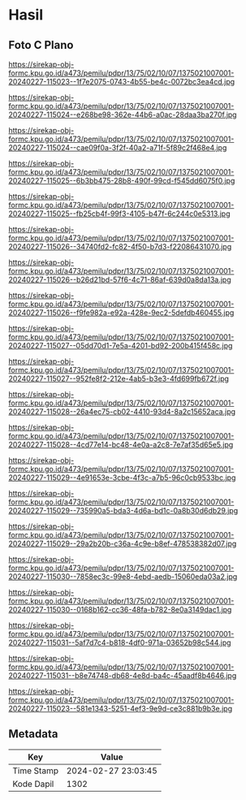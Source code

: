 # Hasil

## Foto C Plano

https://sirekap-obj-formc.kpu.go.id/a473/pemilu/pdpr/13/75/02/10/07/1375021007001-20240227-115023--1f7e2075-0743-4b55-be4c-0072bc3ea4cd.jpg

https://sirekap-obj-formc.kpu.go.id/a473/pemilu/pdpr/13/75/02/10/07/1375021007001-20240227-115024--e268be98-362e-44b6-a0ac-28daa3ba270f.jpg

https://sirekap-obj-formc.kpu.go.id/a473/pemilu/pdpr/13/75/02/10/07/1375021007001-20240227-115024--cae09f0a-3f2f-40a2-a71f-5f89c2f468e4.jpg

https://sirekap-obj-formc.kpu.go.id/a473/pemilu/pdpr/13/75/02/10/07/1375021007001-20240227-115025--6b3bb475-28b8-490f-99cd-f545dd6075f0.jpg

https://sirekap-obj-formc.kpu.go.id/a473/pemilu/pdpr/13/75/02/10/07/1375021007001-20240227-115025--fb25cb4f-99f3-4105-b47f-6c244c0e5313.jpg

https://sirekap-obj-formc.kpu.go.id/a473/pemilu/pdpr/13/75/02/10/07/1375021007001-20240227-115026--34740fd2-fc82-4f50-b7d3-f22086431070.jpg

https://sirekap-obj-formc.kpu.go.id/a473/pemilu/pdpr/13/75/02/10/07/1375021007001-20240227-115026--b26d21bd-57f6-4c71-86af-639d0a8da13a.jpg

https://sirekap-obj-formc.kpu.go.id/a473/pemilu/pdpr/13/75/02/10/07/1375021007001-20240227-115026--f9fe982a-e92a-428e-9ec2-5defdb460455.jpg

https://sirekap-obj-formc.kpu.go.id/a473/pemilu/pdpr/13/75/02/10/07/1375021007001-20240227-115027--05dd70d1-7e5a-4201-bd92-200b415f458c.jpg

https://sirekap-obj-formc.kpu.go.id/a473/pemilu/pdpr/13/75/02/10/07/1375021007001-20240227-115027--952fe8f2-212e-4ab5-b3e3-4fd699fb672f.jpg

https://sirekap-obj-formc.kpu.go.id/a473/pemilu/pdpr/13/75/02/10/07/1375021007001-20240227-115028--26a4ec75-cb02-4410-93d4-8a2c15652aca.jpg

https://sirekap-obj-formc.kpu.go.id/a473/pemilu/pdpr/13/75/02/10/07/1375021007001-20240227-115028--4cd77e14-bc48-4e0a-a2c8-7e7af35d65e5.jpg

https://sirekap-obj-formc.kpu.go.id/a473/pemilu/pdpr/13/75/02/10/07/1375021007001-20240227-115029--4e91653e-3cbe-4f3c-a7b5-96c0cb9533bc.jpg

https://sirekap-obj-formc.kpu.go.id/a473/pemilu/pdpr/13/75/02/10/07/1375021007001-20240227-115029--735990a5-bda3-4d6a-bd1c-0a8b30d6db29.jpg

https://sirekap-obj-formc.kpu.go.id/a473/pemilu/pdpr/13/75/02/10/07/1375021007001-20240227-115029--29a2b20b-c36a-4c9e-b8ef-478538382d07.jpg

https://sirekap-obj-formc.kpu.go.id/a473/pemilu/pdpr/13/75/02/10/07/1375021007001-20240227-115030--7858ec3c-99e8-4ebd-aedb-15060eda03a2.jpg

https://sirekap-obj-formc.kpu.go.id/a473/pemilu/pdpr/13/75/02/10/07/1375021007001-20240227-115030--0168b162-cc36-48fa-b782-8e0a3149dac1.jpg

https://sirekap-obj-formc.kpu.go.id/a473/pemilu/pdpr/13/75/02/10/07/1375021007001-20240227-115031--5af7d7c4-b818-4df0-971a-03652b98c544.jpg

https://sirekap-obj-formc.kpu.go.id/a473/pemilu/pdpr/13/75/02/10/07/1375021007001-20240227-115031--b8e74748-db68-4e8d-ba4c-45aadf8b4646.jpg

https://sirekap-obj-formc.kpu.go.id/a473/pemilu/pdpr/13/75/02/10/07/1375021007001-20240227-115023--581e1343-5251-4ef3-9e9d-ce3c881b9b3e.jpg


## Metadata

| Key        | Value               |
| ---------- | ------------------- |
| Time Stamp | 2024-02-27 23:03:45 |
| Kode Dapil | 1302                |



